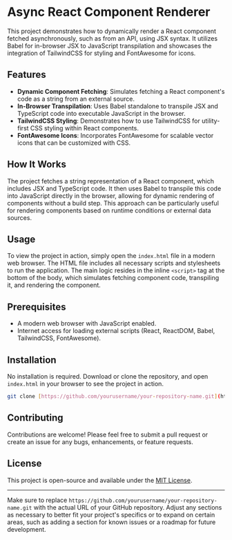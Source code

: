 # Async React Component Renderer

This project demonstrates how to dynamically render a React component fetched asynchronously, such as from an API, using JSX syntax. It utilizes Babel for in-browser JSX to JavaScript transpilation and showcases the integration of TailwindCSS for styling and FontAwesome for icons.

## Features

- **Dynamic Component Fetching**: Simulates fetching a React component's code as a string from an external source.
- **In-Browser Transpilation**: Uses Babel standalone to transpile JSX and TypeScript code into executable JavaScript in the browser.
- **TailwindCSS Styling**: Demonstrates how to use TailwindCSS for utility-first CSS styling within React components.
- **FontAwesome Icons**: Incorporates FontAwesome for scalable vector icons that can be customized with CSS.

## How It Works

The project fetches a string representation of a React component, which includes JSX and TypeScript code. It then uses Babel to transpile this code into JavaScript directly in the browser, allowing for dynamic rendering of components without a build step. This approach can be particularly useful for rendering components based on runtime conditions or external data sources.

## Usage

To view the project in action, simply open the `index.html` file in a modern web browser. The HTML file includes all necessary scripts and stylesheets to run the application. The main logic resides in the inline `<script>` tag at the bottom of the body, which simulates fetching component code, transpiling it, and rendering the component.

## Prerequisites

- A modern web browser with JavaScript enabled.
- Internet access for loading external scripts (React, ReactDOM, Babel, TailwindCSS, FontAwesome).

## Installation

No installation is required. Download or clone the repository, and open `index.html` in your browser to see the project in action.

```bash
git clone [https://github.com/yourusername/your-repository-name.git](https://github.com/johnb8005/react-load-async-components/new/main?filename=README.md)
```

## Contributing

Contributions are welcome! Please feel free to submit a pull request or create an issue for any bugs, enhancements, or feature requests.

## License

This project is open-source and available under the [MIT License](LICENSE).

---

Make sure to replace `https://github.com/yourusername/your-repository-name.git` with the actual URL of your GitHub repository. Adjust any sections as necessary to better fit your project's specifics or to expand on certain areas, such as adding a section for known issues or a roadmap for future development.
